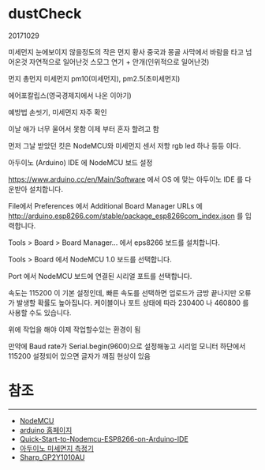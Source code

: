 # dustCheck
20171029

미세먼지 눈에보이지 않을정도의 작은 먼지
황사 중국과 몽골 사막에서 바람을 타고 넘어온것 자연적으로 일어난것
스모그 연기 + 안개(인위적으로 일어난것)

먼지
총먼지
미세먼지
pm10(미세먼지), pm2.5(초미세먼지)

에어포칼립스(영국경제지에서 나온 이야기)

예방법 손씻기, 미세먼지 자주 확인


이날 애가 너무 울어서 못함 이제 부터 혼자 할려고 함


먼저 그날 받았던 킷은 NodeMCU와 미세먼지 센서 저항 rgb led 하나 등등 이다.

아두이노 (Arduino) IDE 에 NodeMCU 보드 설정

https://www.arduino.cc/en/Main/Software 에서 OS 에 맞는 아두이노 IDE 를 다운받아 설치합니다.

File에서 Preferences 에서 Additional Board Manager URLs 에 http://arduino.esp8266.com/stable/package_esp8266com_index.json 를 입력합니다.

Tools > Board > Board Manager... 에서 eps8266 보드를 설치합니다.

Tools > Board 에서 NodeMCU 1.0 보드를 선택합니다.

Port 에서 NodeMCU 보드에 연결된 시리얼 포트를 선택합니다.

속도는 115200 이 기본 설정인데, 빠른 속도를 선택하면 업로드가 금방 끝나지만 오류가 발생할 확률도 높아집니다. 케이블이나 포트 상태에 따라 230400 나 460800 를 사용할 수도 있습니다.

위에 작업을 해야 이제 작업할수있는 환경이 됨

만약에 Baud rate가 Serial.begin(9600)으로 설정해놓고 시리얼 모니터 하단에서 115200 설정되어 있으면 글자가 깨짐 현상이 있음




# 참조 
-----
* [NodeMCU](https://en.wikipedia.org/wiki/NodeMCU)
* [arduino 홈페이지](https://www.arduino.cc/)
* [Quick-Start-to-Nodemcu-ESP8266-on-Arduino-IDE](http://www.instructables.com/id/Quick-Start-to-Nodemcu-ESP8266-on-Arduino-IDE/)
* [아두이노 미세먼지 측정기](http://www.hardcopyworld.com/ngine/aduino/index.php/archives/1849)
* [Sharp_GP2Y1010AU](https://www.dfrobot.com/wiki/index.php/Sharp_GP2Y1010AU)

